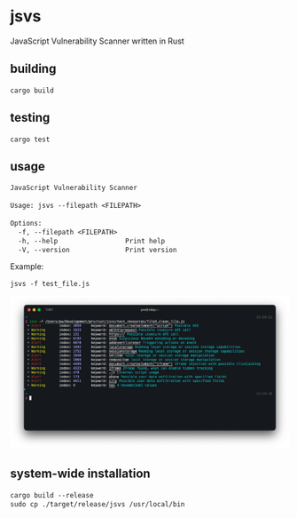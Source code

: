 # jsvs
JavaScript Vulnerability Scanner written in Rust

## building

```
cargo build
```

## testing

```
cargo test
```

## usage

```
JavaScript Vulnerability Scanner

Usage: jsvs --filepath <FILEPATH>

Options:
  -f, --filepath <FILEPATH>  
  -h, --help                 Print help
  -V, --version              Print version
```

Example:

```
jsvs -f test_file.js
```

![screenshot](screenshot.png)

## system-wide installation

```
cargo build --release
sudo cp ./target/release/jsvs /usr/local/bin
```